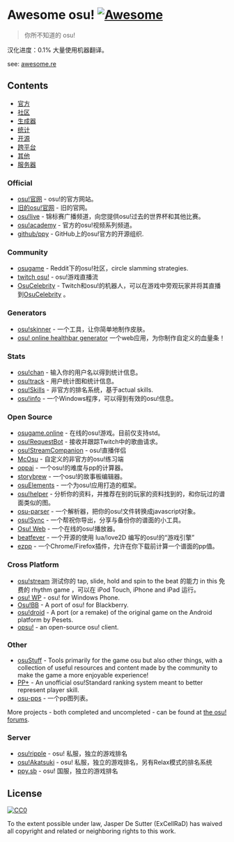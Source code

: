 # Awesome osu! [![Awesome](https://cdn.rawgit.com/sindresorhus/awesome/d7305f38d29fed78fa85652e3a63e154dd8e8829/media/badge.svg)](https://github.com/sindresorhus/awesome)
 
> 你所不知道的 osu!

汉化进度：0.1%
大量使用机器翻译。

see: [awesome.re](https://awesome.re)

## Contents
- [官方](#official)
- [社区](#community)
- [生成器](#generators)
- [统计](#stats)
- [开源](#open-source)
- [跨平台](#cross-platform)
- [其他](#other)
- [服务器](#server)

### Official
- [osu!官网](https://osu.ppy.sh) - osu!的官方网站。
- [旧的osu!官网](https://old.ppy.sh) - 旧的官网。
- [osu!live](https://www.youtube.com/channel/UC04QGgpwL5b53HbMCi4TB7A) - 锦标赛广播频道，向您提供osu!过去的世界杯和其他比赛。
- [osu!academy](https://www.youtube.com/user/osuacademy) - 官方的osu!视频系列频道。
- [github/ppy](https://github.com/ppy/) - GitHub上的osu!官方的开源组织.

### Community
- [osugame](https://www.reddit.com/r/osugame/) - Reddit下的osu!社区，circle slamming strategies.
- [twitch osu!](https://www.twitch.tv/directory/game/osu!) - osu!游戏直播流
- [OsuCelebrity](https://www.twitch.tv/osucelebrity) - Twitch和osu!的机器人，可以在游戏中旁观玩家并将其直播到[OsuCelebrity](https://twitch.tv/OsuCelebrity) 。
### Generators
- [osu!skinner](https://osuskinner.com/) - 一个工具，让你简单地制作皮肤。
- [osu! online healthbar generator](https://agube.lu/generator/) 一个web应用，为你制作自定义的血量条！

### Stats
- [osu!chan](https://syrin.me/osuchan/) - 输入你的用户名以得到统计信息。
- [osu!track](https://ameobea.me/osutrack/) - 用户统计图和统计信息。
- [osu!Skills](https://osuskills.tk/) - 非官方的排名系统，基于actual skills.
- [osu!info](https://github.com/nobbele/osu-info) - 一个Windows程序，可以得到有效的osu!信息。

### Open Source
- [osugame.online](https://github.com/111116/osu) - 在线的osu!游戏。目前仅支持std。
- [osu!RequestBot](https://github.com/RedbackThomson/OsuRequestBot) - 接收并跟踪Twitch中的歌曲请求。
- [osu!StreamCompanion](https://github.com/Piotrekol/StreamCompanion) - osu!直播伴侣
- [McOsu](https://github.com/McKay42/McOsu) - 自定义的非官方的osu!练习端
- [oppai](https://github.com/Francesco149/oppai) - 一个osu!的难度与pp的计算器。
- [storybrew](https://github.com/Damnae/storybrew) - 一个osu!的故事板编辑器。
- [osuElements](https://github.com/ExCellRaD/osuElements) - 一个为osu!应用打造的框架。
- [osu!helper](http://www.tyrrrz.me/projects/?id=osuhelper) - 分析你的资料，并推荐在别的玩家的资料找到的，和你玩过的谱面类似的图。
- [osu-parser](https://github.com/nojhamster/osu-parser) - 一个解析器，把你的osu!文件转换成javascript对象。
- [osu!Sync](https://osu.ppy.sh/forum/t/270446/) - 一个帮祝你导出，分享与备份你的谱面的小工具。
- [Osu! Web](https://drewdevault.com/osuweb/) - 一个在线的osu!播放器。
- [beatfever](https://github.com/Sulunia/beatfever) - 一个开源的使用 lua/love2D 编写的osu!的“游戏引擎”
- [ezpp](https://github.com/oamaok/ezpp) - 一个Chrome/Firefox插件，允许在你下载前计算一个谱面的pp值。

### Cross Platform
- [osu!stream](https://osustream.com/) 测试你的 tap, slide, hold and spin to the beat 的能力 in this 免费的 rhythm game ，可以在 iPod Touch, iPhone and iPad 运行。
- [osu! WP](https://www.microsoft.com/nl-nl/store/p/osu-wp/9wzdncrfhxvj) - osu! for Windows Phone.
- [Osu!BB](https://osu.ppy.sh/forum/t/130589) - A port of osu! for Blackberry.
- [osu!droid](https://osu.ppy.sh/forum/t/62680) - A port (or a remake) of the original game on the Android platform by Pesets.
- [opsu!](http://itdelatrisu.github.io/opsu/) - an open-source osu! client.

### Other
- [osuStuff](https://www.osustuff.org/) - Tools primarily for the game osu but also other things, with a collection of useful resources and content made by the community to make the game a more enjoyable experience!
- [PP+](https://syrin.me/pp+/) - An unofficial osu!Standard ranking system meant to better represent player skill.
- [osu-pps](https://grumd.github.io/osu-pps/) - 一个pp图列表。

More projects - both completed and uncompleted - can be found at [the osu! forums](https://osu.ppy.sh/forum/2).

### Server
- [osu!ripple](https://ripple.moe/) - osu! 私服，独立的游戏排名
- [osu!Akatsuki](https://akatsuki.pw/) - osu! 私服，独立的游戏排名，另有Relax模式的排名系统
- [ppy.sb](https://osu.ppy.sb/) - osu! 国服，独立的游戏排名

## License

[![CC0](http://mirrors.creativecommons.org/presskit/buttons/88x31/svg/cc-zero.svg)](https://creativecommons.org/publicdomain/zero/1.0/)

To the extent possible under law, Jasper De Sutter (ExCellRaD) has waived all copyright and related or neighboring rights to this work.
